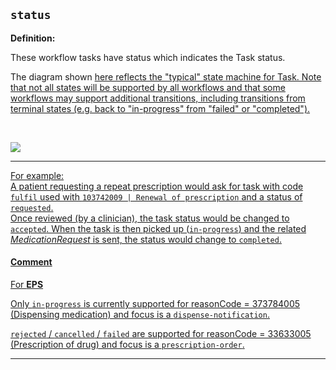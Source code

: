 ## `status`

<b>Definition:</b><br>

These workflow tasks have status which indicates the Task status.



The diagram shown <a href="https://www.hl7.org/fhir/task-state-machine.svg">here reflects the "typical" state machine for Task. Note that not all states will be supported by all workflows and that some workflows may support additional transitions, including transitions from terminal states (e.g. back to "in-progress" from "failed" or "completed").

<br>

<img src="https://www.hl7.org/fhir/task-state-machine.svg"></img>

---

For example: <br>
A patient requesting a repeat prescription would ask for task with code `fulfil` used with `103742009 | Renewal of prescription` and a status of `requested`. <br>
Once reviewed (by a clinician), the task status would be changed to `accepted`. When the task is then picked up (`in-progress`) and the related *MedicationRequest* is sent, the status would change to `completed`.

 #### Comment

 For **EPS**

Only `in-progress` is currently supported for reasonCode = 373784005 (Dispensing medication) and focus is a `dispense-notification`. 

`rejected` / `cancelled` / `failed` are supported for reasonCode = 33633005 (Prescription of drug) and focus is a `prescription-order`.

---